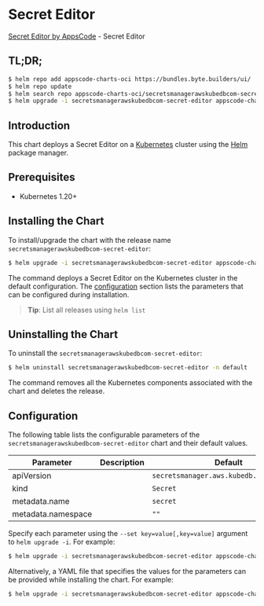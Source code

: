 # Secret Editor

[Secret Editor by AppsCode](https://appscode.com) - Secret Editor

## TL;DR;

```bash
$ helm repo add appscode-charts-oci https://bundles.byte.builders/ui/
$ helm repo update
$ helm search repo appscode-charts-oci/secretsmanagerawskubedbcom-secret-editor --version=v0.9.0
$ helm upgrade -i secretsmanagerawskubedbcom-secret-editor appscode-charts-oci/secretsmanagerawskubedbcom-secret-editor -n default --create-namespace --version=v0.9.0
```

## Introduction

This chart deploys a Secret Editor on a [Kubernetes](http://kubernetes.io) cluster using the [Helm](https://helm.sh) package manager.

## Prerequisites

- Kubernetes 1.20+

## Installing the Chart

To install/upgrade the chart with the release name `secretsmanagerawskubedbcom-secret-editor`:

```bash
$ helm upgrade -i secretsmanagerawskubedbcom-secret-editor appscode-charts-oci/secretsmanagerawskubedbcom-secret-editor -n default --create-namespace --version=v0.9.0
```

The command deploys a Secret Editor on the Kubernetes cluster in the default configuration. The [configuration](#configuration) section lists the parameters that can be configured during installation.

> **Tip**: List all releases using `helm list`

## Uninstalling the Chart

To uninstall the `secretsmanagerawskubedbcom-secret-editor`:

```bash
$ helm uninstall secretsmanagerawskubedbcom-secret-editor -n default
```

The command removes all the Kubernetes components associated with the chart and deletes the release.

## Configuration

The following table lists the configurable parameters of the `secretsmanagerawskubedbcom-secret-editor` chart and their default values.

|     Parameter      | Description |                       Default                       |
|--------------------|-------------|-----------------------------------------------------|
| apiVersion         |             | <code>secretsmanager.aws.kubedb.com/v1alpha1</code> |
| kind               |             | <code>Secret</code>                                 |
| metadata.name      |             | <code>secret</code>                                 |
| metadata.namespace |             | <code>""</code>                                     |


Specify each parameter using the `--set key=value[,key=value]` argument to `helm upgrade -i`. For example:

```bash
$ helm upgrade -i secretsmanagerawskubedbcom-secret-editor appscode-charts-oci/secretsmanagerawskubedbcom-secret-editor -n default --create-namespace --version=v0.9.0 --set apiVersion=secretsmanager.aws.kubedb.com/v1alpha1
```

Alternatively, a YAML file that specifies the values for the parameters can be provided while
installing the chart. For example:

```bash
$ helm upgrade -i secretsmanagerawskubedbcom-secret-editor appscode-charts-oci/secretsmanagerawskubedbcom-secret-editor -n default --create-namespace --version=v0.9.0 --values values.yaml
```
